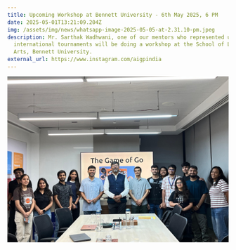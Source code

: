 ```yaml
---
title: Upcoming Workshop at Bennett University - 6th May 2025, 6 PM
date: 2025-05-01T13:21:09.204Z
img: /assets/img/news/whatsapp-image-2025-05-05-at-2.31.10-pm.jpeg
description: Mr. Sarthak Wadhwani, one of our mentors who represented us in
  international tournaments will be doing a workshop at the School of Liberal
  Arts, Bennett University.
external_url: https://www.instagram.com/aigpindia
---
```

![](/assets/img/news/whatsapp-image-2025-05-06-at-8.40.58-pm.jpeg)